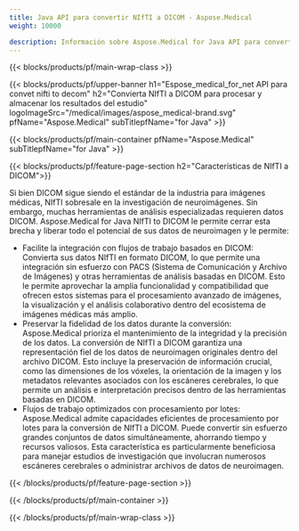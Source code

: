 ```yaml
---
title: Java API para convertir NIfTI a DICOM - Aspose.Medical
weight: 10000

description: Información sobre Aspose.Medical for Java API para convertir NIfTI a DICOM
---
```


{{< blocks/products/pf/main-wrap-class >}}

{{< blocks/products/pf/upper-banner h1="Espose_medical_for_net API para convet nifti to decom" h2="Convierta NIfTI a DICOM para procesar y almacenar los resultados del estudio" logoImageSrc="/medical/images/aspose_medical-brand.svg" pfName="Aspose.Medical" subTitlepfName="for Java" >}}

{{< blocks/products/pf/main-container pfName="Aspose.Medical" subTitlepfName="for Java" >}}

{{< blocks/products/pf/feature-page-section h2="Características de NIfTI a DICOM">}}

<p>Si bien DICOM sigue siendo el estándar de la industria para imágenes médicas, NIfTI sobresale en la investigación de neuroimágenes. Sin embargo, muchas herramientas de análisis especializadas requieren datos DICOM. Aspose.Medical for Java NIfTI to DICOM le permite cerrar esta brecha y liberar todo el potencial de sus datos de neuroimagen y le permite:</p>

<ul>
<li>Facilite la integración con flujos de trabajo basados en DICOM: Convierta sus datos NIfTI en formato DICOM, lo que permite una integración sin esfuerzo con PACS (Sistema de Comunicación y Archivo de Imágenes) y otras herramientas de análisis basadas en DICOM. Esto le permite aprovechar la amplia funcionalidad y compatibilidad que ofrecen estos sistemas para el procesamiento avanzado de imágenes, la visualización y el análisis colaborativo dentro del ecosistema de imágenes médicas más amplio.</li>
<li>Preservar la fidelidad de los datos durante la conversión: Aspose.Medical prioriza el mantenimiento de la integridad y la precisión de los datos. La conversión de NIfTI a DICOM garantiza una representación fiel de los datos de neuroimagen originales dentro del archivo DICOM. Esto incluye la preservación de información crucial, como las dimensiones de los vóxeles, la orientación de la imagen y los metadatos relevantes asociados con los escáneres cerebrales, lo que permite un análisis e interpretación precisos dentro de las herramientas basadas en DICOM.</li>
<li>Flujos de trabajo optimizados con procesamiento por lotes: Aspose.Medical admite capacidades eficientes de procesamiento por lotes para la conversión de NIfTI a DICOM. Puede convertir sin esfuerzo grandes conjuntos de datos simultáneamente, ahorrando tiempo y recursos valiosos. Esta característica es particularmente beneficiosa para manejar estudios de investigación que involucran numerosos escáneres cerebrales o administrar archivos de datos de neuroimagen.</li>
</ul>

{{< /blocks/products/pf/feature-page-section >}}

{{< /blocks/products/pf/main-container >}}

{{< /blocks/products/pf/main-wrap-class >}}
